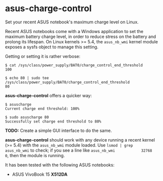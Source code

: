 # asus-charge-control

Set your recent ASUS notebook's maximum charge level on Linux.

Recent ASUS notebooks come with a Windows application to set the maximum battery
charge level, in order to reduce stress on the battery and prolong its lifespan. On
Linux kernels >= 5.4, the ```asus_nb_wmi``` kernel module exposes a sysfs object to manage this setting.

Getting or setting it is rather verbose:

```console
$ cat /sys/class/power_supply/BAT0/charge_control_end_threshold
100

$ echo 80 | sudo tee /sys/class/power_supply/BAT0/charge_control_end_threshold
80
```

**asus-charge-control** offers a quicker way:

```console
$ asuscharge
Current charge end threshold: 100%

$ sudo asuscharge 80
Successfully set charge end threshold to 80%
```

**TODO:** Create a simple GUI interface to do the same.

**asus-charge-control** should work with any device running a recent kernel (>= 5.4) with the ```asus_nb_wmi``` module loaded. Use ```lsmod | grep asus_nb_wmi``` to check; if you see a line like ```asus_nb_wmi            32768  0```, then the module is running.

It has been tested with the following ASUS notebooks:

- ASUS VivoBook 15 **X512DA**
